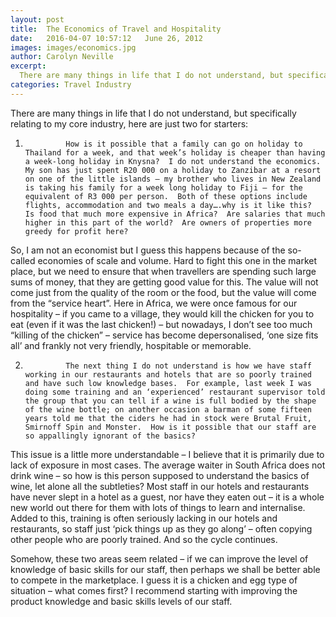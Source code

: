 ```yaml
---
layout: post
title:  The Economics of Travel and Hospitality
date:   2016-04-07 10:57:12   June 26, 2012
images: images/economics.jpg
author: Carolyn Neville
excerpt:
  There are many things in life that I do not understand, but specifically relating to my core industry, here are just two for starters...
categories: Travel Industry
---
```

There are many things in life that I do not understand, but specifically relating to my core industry, here are just two for starters:
 
1.              How is it possible that a family can go on holiday to Thailand for a week, and that week’s holiday is cheaper than having a week-long holiday in Knysna?  I do not understand the economics.  My son has just spent R20 000 on a holiday to Zanzibar at a resort on one of the little islands – my brother who lives in New Zealand is taking his family for a week long holiday to Fiji – for the equivalent of R3 000 per person.  Both of these options include flights, accommodation and two meals a day….why is it like this?  Is food that much more expensive in Africa?  Are salaries that much higher in this part of the world?  Are owners of properties more greedy for profit here?
 
So, I am not an economist but I guess this happens because of the so-called economies of scale and volume.  Hard to fight this one in the market place, but we need to ensure that when travellers are spending such large sums of money, that they are getting good value for this.  The value will not come just from the quality of the room or the food, but the value will come from the “service heart”.  Here in Africa, we were once famous for our hospitality – if you came to a village, they would kill the chicken for you to eat (even if it was the last chicken!) – but nowadays, I don’t see too much “killing of the chicken” – service has become depersonalised, ‘one size fits all’ and frankly not very friendly, hospitable or memorable.
 
2.              The next thing I do not understand is how we have staff working in our restaurants and hotels that are so poorly trained and have such low knowledge bases.  For example, last week I was doing some training and an ‘experienced’ restaurant supervisor told the group that you can tell if a wine is full bodied by the shape of the wine bottle; on another occasion a barman of some fifteen years told me that the ciders he had in stock were Brutal Fruit, Smirnoff Spin and Monster.  How is it possible that our staff are so appallingly ignorant of the basics?
 
This issue is a little more understandable – I believe that it is primarily due to lack of exposure in most cases.  The average waiter in South Africa does not drink wine – so how is this person supposed to understand the basics of wine, let alone all the subtleties?  Most staff in our hotels and restaurants have never slept in a hotel as a guest, nor have they eaten out – it is a whole new world out there for them with lots of things to learn and internalise.  Added to this, training is often seriously lacking in our hotels and restaurants, so staff just ‘pick things up as they go along’ – often copying other people who are poorly trained.  And so the cycle continues. 
 
Somehow, these two areas seem related – if we can improve the level of knowledge of basic skills for our staff, then perhaps we shall be better able to compete in the marketplace.  I guess it is a chicken and egg type of situation – what comes first?   I recommend starting with improving the product knowledge and basic skills levels of our staff.

